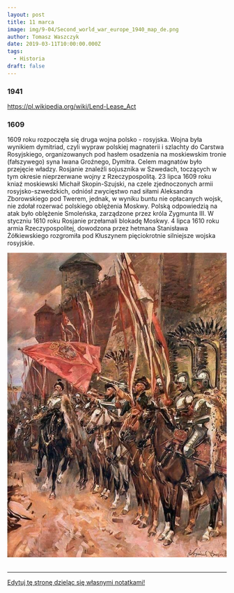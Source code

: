 ```yaml
---
layout: post
title: 11 marca
image: img/9-04/Second_world_war_europe_1940_map_de.png
author: Tomasz Waszczyk
date: 2019-03-11T10:00:00.000Z
tags:
  - Historia
draft: false
---
```


### 1941

https://pl.wikipedia.org/wiki/Lend-Lease_Act

### 1609

1609 roku rozpoczęła się druga wojna polsko - rosyjska.
Wojna była wynikiem dymitriad, czyli wypraw polskiej magnaterii i szlachty do Carstwa Rosyjskiego, organizowanych pod hasłem osadzenia na moskiewskim tronie (fałszywego) syna Iwana Groźnego, Dymitra.
Celem magnatów było przejęcie władzy.
Rosjanie znaleźli sojusznika w Szwedach,
toczących w tym okresie nieprzerwane wojny z Rzeczypospolitą. 23 lipca 1609 roku kniaź moskiewski Michaił Skopin-Szujski, na czele zjednoczonych armii rosyjsko-szwedzkich, odniósł zwycięstwo nad siłami Aleksandra
Zborowskiego pod Twerem, jednak, w wyniku buntu nie opłacanych wojsk, nie zdołał rozerwać polskiego oblężenia Moskwy. Polską odpowiedzią na atak było oblężenie Smoleńska, zarządzone przez króla Zygmunta III.
W styczniu 1610 roku Rosjanie przełamali
blokadę Moskwy. 4 lipca 1610 roku armia
Rzeczypospolitej, dowodzona przez hetmana Stanisława Żółkiewskiego rozgromiła pod Kłuszynem pięciokrotnie silniejsze wojska rosyjskie.

<img src="./img/march/zolkiewski.jpg"/><br><br>

---

<a href="https://github.com/TomaszWaszczyk/historia.waszczyk.com/edit/master/src/content/march-7.md" target="_blank">Edytuj tę stronę dzieląc się własnymi notatkami!</a>
